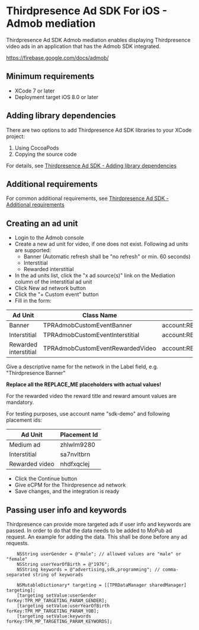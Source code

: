 # Thirdpresence Ad SDK For iOS - Admob mediation

Thirdpresence Ad SDK Admob mediation enables displaying Thirdpresence video ads in an application that has the Admob SDK integrated.

https://firebase.google.com/docs/admob/

## Minimum requirements

- XCode 7 or later
- Deployment target iOS 8.0 or later

## Adding library dependencies

There are two options to add Thirdpresence Ad SDK libraries to your XCode project:

1. Using CocoaPods
2. Copying the source code

For details, see [Thirdpresence Ad SDK - Adding library dependencies](../ThirdpresenceAdSDK/#adding-library-dependencies) 

## Additional requirements

For common additional requirements, see [Thirdpresence Ad SDK - Additional requirements](../ThirdpresenceAdSDK/#additional-requirements) 

## Creating an ad unit

- Login to the Admob console
- Create a new ad unit for video, if one does not exist. Following ad units are supported:
    - Banner (Automatic refresh shall be "no refresh" or min. 60 seconds)
    - Interstitial
    - Rewarded interstitial
- In the ad units list, click the "x ad source(s)" link on the Mediation column of the interstitial ad unit
- Click New ad network button
- Click the "+ Custom event" button
- Fill in the form:

| Ad Unit | Class Name | Parameter |
| --- | --- | --- |
| Banner | TPRAdmobCustomEventBanner | account:REPLACE_ME,placementid:REPLACE_ME |
| Interstitial | TPRAdmobCustomEventInterstitial | account:REPLACE_ME,placementid:REPLACE_ME |
| Rewarded interstitial | TPRAdmobCustomEventRewardedVideo | account:REPLACE_ME,placementid:REPLACE_ME,rewardtitle:REPLACE_ME,rewardamount:REPLACE_ME |

Give a descriptive name for the network in the Label field, e.g. "Thirdpresence Banner"

**Replace all the REPLACE_ME placeholders with actual values!**

For the rewarded video the reward title and reward amount values are mandatory.

For testing purposes, use account name "sdk-demo" and following placement ids:

|  Ad Unit | Placement Id | 
| --- | --- |
| Medium ad | zhlwlm9280 | 
| Interstitial | sa7nvltbrn |
| Rewarded video | nhdfxqclej |

- Click the Continue button
- Give eCPM for the Thirdpresence ad network
- Save changes, and the integration is ready

## Passing user info and keywords

Thirdpresence can provide more targeted ads if user info and keywords are passed. In order to do that the data needs to be added to MoPub ad request.
An example for adding the data. This shall be done before any ad requests.
```
    NSString userGender = @"male"; // allowed values are "male" or "female"
    NSString userYearOfBirth = @"1976";
    NSString keywords = @"advertising,sdk,programming"; // comma-separated string of keyworads

    NSMutableDictionary* targeting = [[TPRDataManager sharedManager] targeting];
    [targeting setValue:userGender forKey:TPR_MP_TARGETING_PARAM_GENDER];
    [targeting setValue:userYearOfBirth forKey:TPR_MP_TARGETING_PARAM_YOB];
    [targeting setValue:keywords forKey:TPR_MP_TARGETING_PARAM_KEYWORDS];

```



